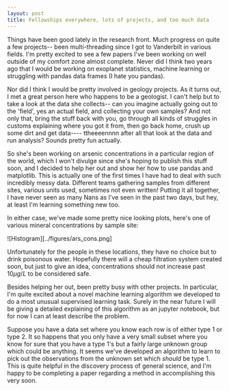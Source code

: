 ```yaml
---
layout: post
title: Fellowships everywhere, lots of projects, and too much data
---
```


Things have been good lately in the research front. Much progress on quite a few projects-- been multi-threading since I got to Vanderbilt in various fields. I'm pretty excited to see a few papers I've been working on well outside of my comfort zone almost complete. Never did I think two years ago that I would be working on exoplanet statistics, machine learning or struggling with pandas data frames (I hate you pandas).

Nor did I think I would be pretty involved in geology projects. As it turns out, I met a great person here who happens to be a geologist. I can't help but to take a look at the data she collects-- can you imagine actually going out to the 'field', yes an actual field, and collecting your own samples? And not only that, bring the stuff back with you, go through all kinds of struggles in customs explaining where you got it from, then go back home, crush up some dirt and get data---- ttheeeennnn after all that look at the data and run analysis? Sounds pretty fun actually.

So she's been working on arsenic concentrations in a particular region of the world, which I won't divulge since she's hoping to publish this stuff soon, and I decided to help her out and show her how to use pandas and matplotlib. This is actually one of the first times I have had to deal with such incredibly messy data. Different teams gathering samples from different sites, various units used, sometimes not even written! Putting it all together, I have never seen as many Nans as I've seen in the past two days, but hey, at least I'm learning something new too.

In either case, we've made some pretty nice looking plots, here's one of various mineral concentrations by sample site:

![Histogram][../figures/ars_cons.png]

Unfortunately for the people in these locations, they have no choice but to drink poisonous water. Hopefully there will a cheap filtration system created soon, but just to give an idea, concentrations should not increase past $10 \mu g / L$ to be considered safe.

Besides helping her out, been pretty busy with other projects. In particular, I'm quite excited about a novel machine learning algorithm we developed to do a most unusual supervised learning task. Surely in the near future I will be giving a detailed explaining of this algorithm as an jupyter notebook, but for now I can at least describe the problem.

Suppose you have a data set where you know each row is of either type 1 or type 2. It so happens that you only have a very small subset where you know for sure that you have a type 1's but a fairly large unknown group which could be anything. It seems we've developed an algorithm to learn to pick out the observations from the unknown set which *should* be type 1. This is quite helpful in the discovery process of general science, and I'm happy to be completing a paper regarding a method in accomplishing this very soon.


